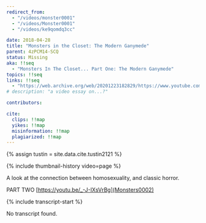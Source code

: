 ```yaml
---
redirect_from:
  - "/videos/monster0001"
  - "/videos/Monster0001"
  - "/videos/ke9qomdq3cc"

date: 2018-04-28
title: "Monsters in the Closet: The Modern Ganymede"
parent: 4zPCM14-SCQ
status: Missing
aka: !!seq
  - "Monsters In The Closet... Part One: The Modern Ganymede"
topics: !!seq
links: !!seq
  - "https://web.archive.org/web/20201223182829/https://www.youtube.com/watch?v=ke9qOMDq3cc"
# description: "a video essay on...?"

contributors:

cite:
  clips: !!map
  yikes: !!map
  misinformation: !!map
  plagiarized: !!map
---
```

{% assign tustin = site.data.cite.tustin2121 %}

<compare>
{% include thumbnail-history video=page %}
<credits class="desc">

A look at the connection between homosexuality, and classic horror.

PART TWO
[https://youtu.be/_-J-IXsVrBg](Monsters0002)

</credits>
</compare>

{% include transcript-start %}

No transcript found.